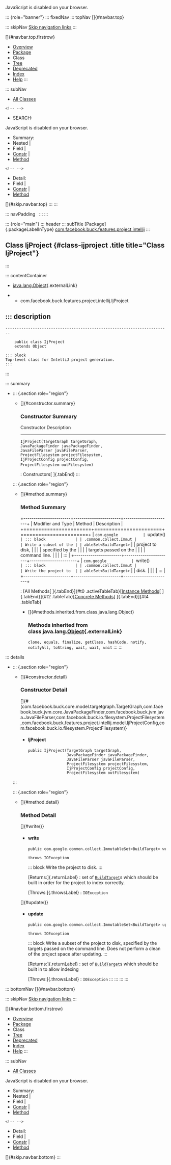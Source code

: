 <div>

JavaScript is disabled on your browser.

</div>

::: {role="banner"}
::: fixedNav
::: topNav
[]{#navbar.top}

::: skipNav
[Skip navigation links](#skip.navbar.top "Skip navigation links")
:::

[]{#navbar.top.firstrow}

-   [Overview](../../../../../../index.html)
-   [Package](package-summary.html)
-   Class
-   [Tree](package-tree.html)
-   [Deprecated](../../../../../../deprecated-list.html)
-   [Index](../../../../../../index-all.html)
-   [Help](../../../../../../help-doc.html)
:::

::: subNav
-   [All Classes](../../../../../../allclasses.html)

```{=html}
<!-- -->
```
-   SEARCH:

<div>

<div>

JavaScript is disabled on your browser.

</div>

</div>

<div>

-   Summary: 
-   Nested \| 
-   Field \| 
-   [Constr](#constructor.summary) \| 
-   [Method](#method.summary)

```{=html}
<!-- -->
```
-   Detail: 
-   Field \| 
-   [Constr](#constructor.detail) \| 
-   [Method](#method.detail)

</div>

[]{#skip.navbar.top}
:::
:::

::: navPadding
 
:::
:::

::: {role="main"}
::: header
::: subTitle
[Package]{.packageLabelInType} [com.facebook.buck.features.project.intellij](package-summary.html)
:::

## Class IjProject {#class-ijproject .title title="Class IjProject"}
:::

::: contentContainer
-   [java.lang.Object](http://docs.oracle.com/javase/7/docs/api/java/lang/Object.html?is-external=true "class or interface in java.lang"){.externalLink}

-   -   com.facebook.buck.features.project.intellij.IjProject

::: description
-   

    ------------------------------------------------------------------------

        public class IjProject
        extends Object

    ::: block
    Top-level class for IntelliJ project generation.
    :::
:::

::: summary
-   ::: {.section role="region"}
    -   []{#constructor.summary}

        ### Constructor Summary

          Constructor                                                                                                                                                                                                                                                  Description
          ------------------------------------------------------------------------------------------------------------------------------------------------------------------------------------------------------------------------------------------------------------ -------------
          `IjProject​(TargetGraph targetGraph,          JavaPackageFinder javaPackageFinder,          JavaFileParser javaFileParser,          ProjectFilesystem projectFilesystem,          IjProjectConfig projectConfig,          ProjectFilesystem outFilesystem)`    

          : Constructors[ ]{.tabEnd}
    :::

    ::: {.section role="region"}
    -   []{#method.summary}

        ### Method Summary

        +-----------------------+-----------------------+-----------------------+
        | Modifier and Type     | Method                | Description           |
        +=======================+=======================+=======================+
        | `com.google           | `update()`            | ::: block             |
        | .common.collect.Immut |                       | Write a subset of the |
        | ableSet<BuildTarget>` |                       | project to disk,      |
        |                       |                       | specified by the      |
        |                       |                       | targets passed on the |
        |                       |                       | command line.         |
        |                       |                       | :::                   |
        +-----------------------+-----------------------+-----------------------+
        | `com.google           | `write()`             | ::: block             |
        | .common.collect.Immut |                       | Write the project to  |
        | ableSet<BuildTarget>` |                       | disk.                 |
        |                       |                       | :::                   |
        +-----------------------+-----------------------+-----------------------+

        : [All Methods[ ]{.tabEnd}]{#t0 .activeTableTab}[[Instance
        Methods](javascript:show(2);)[ ]{.tabEnd}]{#t2
        .tableTab}[[Concrete
        Methods](javascript:show(8);)[ ]{.tabEnd}]{#t4 .tableTab}

        -   []{#methods.inherited.from.class.java.lang.Object}

            ### Methods inherited from class java.lang.[Object](http://docs.oracle.com/javase/7/docs/api/java/lang/Object.html?is-external=true "class or interface in java.lang"){.externalLink}

            `clone, equals, finalize, getClass, hashCode, notify, notifyAll, toString, wait, wait, wait`
    :::
:::

::: details
-   ::: {.section role="region"}
    -   []{#constructor.detail}

        ### Constructor Detail

        []{#<init>(com.facebook.buck.core.model.targetgraph.TargetGraph,com.facebook.buck.jvm.core.JavaPackageFinder,com.facebook.buck.jvm.java.JavaFileParser,com.facebook.buck.io.filesystem.ProjectFilesystem,com.facebook.buck.features.project.intellij.model.IjProjectConfig,com.facebook.buck.io.filesystem.ProjectFilesystem)}

        -   #### IjProject

                public IjProject​(TargetGraph targetGraph,
                                 JavaPackageFinder javaPackageFinder,
                                 JavaFileParser javaFileParser,
                                 ProjectFilesystem projectFilesystem,
                                 IjProjectConfig projectConfig,
                                 ProjectFilesystem outFilesystem)
    :::

    ::: {.section role="region"}
    -   []{#method.detail}

        ### Method Detail

        []{#write()}

        -   #### write

            ``` methodSignature
            public com.google.common.collect.ImmutableSet<BuildTarget> write()
                                                                      throws IOException
            ```

            ::: block
            Write the project to disk.
            :::

            [Returns:]{.returnLabel}
            :   set of
                [`BuildTarget`](../../../core/model/BuildTarget.html "class in com.facebook.buck.core.model")s
                which should be built in order for the project to index
                correctly.

            [Throws:]{.throwsLabel}
            :   `IOException`

        []{#update()}

        -   #### update

            ``` methodSignature
            public com.google.common.collect.ImmutableSet<BuildTarget> update()
                                                                       throws IOException
            ```

            ::: block
            Write a subset of the project to disk, specified by the
            targets passed on the command line. Does not perform a clean
            of the project space after updating.
            :::

            [Returns:]{.returnLabel}
            :   set of
                [`BuildTarget`](../../../core/model/BuildTarget.html "class in com.facebook.buck.core.model")s
                which should be built in to allow indexing

            [Throws:]{.throwsLabel}
            :   `IOException`
    :::
:::
:::
:::

::: bottomNav
[]{#navbar.bottom}

::: skipNav
[Skip navigation links](#skip.navbar.bottom "Skip navigation links")
:::

[]{#navbar.bottom.firstrow}

-   [Overview](../../../../../../index.html)
-   [Package](package-summary.html)
-   Class
-   [Tree](package-tree.html)
-   [Deprecated](../../../../../../deprecated-list.html)
-   [Index](../../../../../../index-all.html)
-   [Help](../../../../../../help-doc.html)
:::

::: subNav
-   [All Classes](../../../../../../allclasses.html)

<div>

<div>

JavaScript is disabled on your browser.

</div>

</div>

<div>

-   Summary: 
-   Nested \| 
-   Field \| 
-   [Constr](#constructor.summary) \| 
-   [Method](#method.summary)

```{=html}
<!-- -->
```
-   Detail: 
-   Field \| 
-   [Constr](#constructor.detail) \| 
-   [Method](#method.detail)

</div>

[]{#skip.navbar.bottom}
:::
